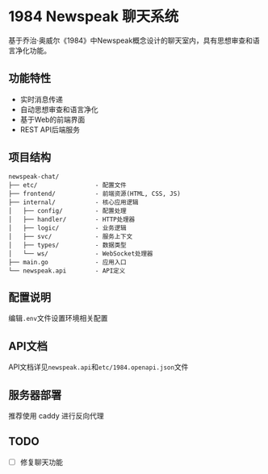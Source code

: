 # 1984 Newspeak 聊天系统

基于乔治·奥威尔《1984》中Newspeak概念设计的聊天室内，具有思想审查和语言净化功能。

## 功能特性
- 实时消息传递
- 自动思想审查和语言净化
- 基于Web的前端界面
- REST API后端服务

## 项目结构

```
newspeak-chat/
├── etc/                - 配置文件
├── frontend/           - 前端资源(HTML, CSS, JS)
├── internal/           - 核心应用逻辑
│   ├── config/         - 配置处理
│   ├── handler/        - HTTP处理器
│   ├── logic/          - 业务逻辑
│   ├── svc/            - 服务上下文
│   ├── types/          - 数据类型
│   └── ws/             - WebSocket处理器
├── main.go             - 应用入口
└── newspeak.api        - API定义
```

## 配置说明

编辑`.env`文件设置环境相关配置

## API文档

API文档详见`newspeak.api`和`etc/1984.openapi.json`文件

## 服务器部署

推荐使用 caddy 进行反向代理

## TODO

- [ ] 修复聊天功能